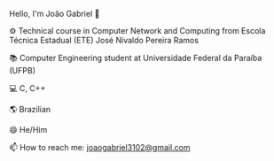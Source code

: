 Hello, I'm João Gabriel 👋

⚙ Technical course in Computer Network and Computing from Escola Técnica Estadual (ETE) José Nivaldo Pereira Ramos

📚 Computer Engineering student at Universidade Federal da Paraíba (UFPB)

💻 C, C++

🌎 Brazilian

😄 He/Him

📫 How to reach me: joaogabriel3102@gmail.com

